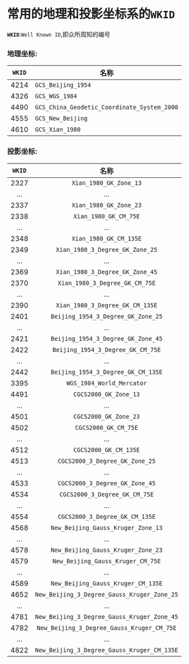 # 常用的地理和投影坐标系的`WKID`

**`WKID`**:`Well Known ID`,即众所周知的编号

### **地理坐标**:

| `WKID` | 名称                                        |
| ------ | ------------------------------------------- |
| 4214   | `GCS_Beijing_1954`                          |
| 4326   | `GCS_WGS_1984`                              |
| 4490   | `GCS_China_Geodetic_Coordinate_System_2000` |
| 4555   | `GCS_New_Beijing`                           |
| 4610   | `GCS_Xian_1980`                             |

### 投影坐标:

| `WKID` |                    名称                     |
| :----: | :-----------------------------------------: |
|  2327  |           `Xian_1980_GK_Zone_13`            |
|  ...   |                     ...                     |
|  2337  |           `Xian_1980_GK_Zone_23`            |
|  2338  |            `Xian_1980_GK_CM_75E`            |
|  ...   |                     ...                     |
|  2348  |           `Xian_1980_GK_CM_135E`            |
|  2349  |       `Xian_1980_3_Degree_GK_Zone_25`       |
|  ...   |                     ...                     |
|  2369  |       `Xian_1980_3_Degree_GK_Zone_45`       |
|  2370  |       `Xian_1980_3_Degree_GK_CM_75E`        |
|  ...   |                     ...                     |
|  2390  |       `Xian_1980_3_Degree_GK_CM_135E`       |
|  2401  |     `Beijing_1954_3_Degree_GK_Zone_25`      |
|  ...   |                     ...                     |
|  2421  |     `Beijing_1954_3_Degree_GK_Zone_45`      |
|  2422  |      `Beijing_1954_3_Degree_GK_CM_75E`      |
|  ...   |                     ...                     |
|  2442  |     `Beijing_1954_3_Degree_GK_CM_135E`      |
|  3395  |          `WGS_1984_World_Mercator`          |
|  4491  |            `CGCS2000_GK_Zone_13`            |
|  ...   |                     ...                     |
|  4501  |            `CGCS2000_GK_Zone_23`            |
|  4502  |            `CGCS2000_GK_CM_75E`             |
|  ...   |                     ...                     |
|  4512  |            `CGCS2000_GK_CM_135E`            |
|  4513  |       `CGCS2000_3_Degree_GK_Zone_25`        |
|  ...   |                     ...                     |
|  4533  |       `CGCS2000_3_Degree_GK_Zone_45`        |
|  4534  |        `CGCS2000_3_Degree_GK_CM_75E`        |
|  ...   |                     ...                     |
|  4554  |       `CGCS2000_3_Degree_GK_CM_135E`        |
|  4568  |     `New_Beijing_Gauss_Kruger_Zone_13`      |
|  ...   |                     ...                     |
|  4578  |     `New_Beijing_Gauss_Kruger_Zone_23`      |
|  4579  |      `New_Beijing_Gauss_Kruger_CM_75E`      |
|  ...   |                     ...                     |
|  4589  |     `New_Beijing_Gauss_Kruger_CM_135E`      |
|  4652  | `New_Beijing_3_Degree_Gauss_Kruger_Zone_25` |
|  ...   |                     ...                     |
|  4781  | `New_Beijing_3_Degree_Gauss_Kruger_Zone_45` |
|  4782  | `New_Beijing_3_Degree_Gauss_Kruger_CM_75E`  |
|  ...   |                     ...                     |
|  4822  | `New_Beijing_3_Degree_Gauss_Kruger_CM_135E` |





